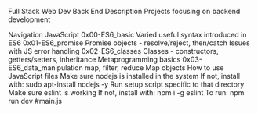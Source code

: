 Full Stack Web Dev Back End
Description
Projects focusing on backend development

Navigation
JavaScript
0x00-ES6_basic
Varied useful syntax introduced in ES6
0x01-ES6_promise
Promise objects - resolve/reject, then/catch
Issues with JS error handling
0x02-ES6_classes
Classes - constructors, getters/setters, inheritance
Metaprogramming basics
0x03-ES6_data_manipulation
map, filter, reduce
Map objects
How to use JavaScript files
Make sure nodejs is installed in the system
If not, install with:
sudo apt-install nodejs -y
Run setup script specific to that directory
Make sure eslint is working
If not, install with:
npm i -g eslint
To run:
npm run dev #main.js